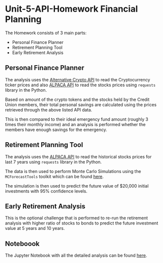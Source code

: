# Unit-5-API-Homework Financial Planning
The Homework consists of 3 main parts:
- Personal Finance Planner
- Retirement Planning Tool
- Early Retirement Analysis

## Personal Finance Planner

The analysis uses the [Alternative Crypto API](https://alternative.me/crypto/api/) to read the Cryptocurrency ticker prices and also [ALPACA API](https://alpaca.markets/) to read the stocks prices using `requests` library in the Python.

Based on amount of the crypto tokens and the stocks held by the Credit Union members, their total personal savings are calculated using the prices retrieved through the above listed API data.

This is then compared to their ideal emergency fund amount (roughly 3 times their monthly income) and an analysis is performed whether the members have enough savings for the emergency.

## Retirement Planning Tool

The analysis uses the [ALPACA API](https://alpaca.markets/) to read the historical stocks prices for last 7 years using `requests` library in the Python.

The data is then used to perform Monte Carlo Simulations using the `MCForecastTools` toolkit which can be found [here](Resources/MCForecastTools.py).

The simulation is then used to predict the future value of $20,000 initial investments with 95% confidence levels.

## Early Retirement Analysis

This is the optional challenge that is performed to re-run the retirement analysis with higher ratio of stocks to bonds to predict the future investment value at 5 years and 10 years.

## Noteboook

The Jupyter Notebook with all the detailed analysis can be found [here](Notebook/financial-planner.ipynb).


